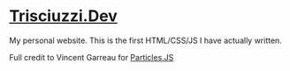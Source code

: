 # [Trisciuzzi.Dev](https://trisciuzzi.dev/)
My personal website. This is the first HTML/CSS/JS I have actually written.


Full credit to Vincent Garreau for [Particles.JS](https://github.com/VincentGarreau/particles.js/)
